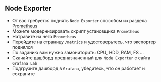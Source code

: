 ## Node Exporter

 - От вас требуется поднять `Node Exporter` способом из раздела [Prometheus](https://github.com/lamjob1993/linux-monitoring/blob/main/prometheus/Backend.md "Запускаем голый бинарь Prometheus, пишем юнит и простую автоматизацию
")
 - Можете модернизировать скрипт установщика `Prometheus`
 - Натравите на него `Prometheus`
 - Перейдите на страницу `/metrics` и удостоверьтесь, что экспортер поднялся
 - По заданию вам нужно замониторить: CPU, HDD, RAM, FS ...
 - Скачайте дашборд предназначенный для `Node Exporter` с сайта `Grafana Lab`
 - Подгрузите дашборд в `Grafana`, убедитесь, что он работает и сохраните
